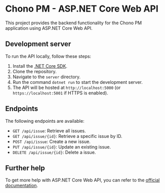 # Chono PM - ASP.NET Core Web API

This project provides the backend functionality for the Chono PM application using ASP.NET Core Web API.

## Development server

To run the API locally, follow these steps:

1. Install the [.NET Core SDK](https://dotnet.microsoft.com/download).
2. Clone the repository.
3. Navigate to the `server` directory.
4. Run the command `dotnet run` to start the development server.
5. The API will be hosted at `http://localhost:5000` (or `https://localhost:5001` if HTTPS is enabled).

## Endpoints

The following endpoints are available:

- `GET /api/issue`: Retrieve all issues.
- `GET /api/issue/{id}`: Retrieve a specific issue by ID.
- `POST /api/issue`: Create a new issue.
- `PUT /api/issue/{id}`: Update an existing issue.
- `DELETE /api/issue/{id}`: Delete a issue.

## Further help

To get more help with ASP.NET Core Web API, you can refer to the [official documentation](https://docs.microsoft.com/en-us/aspnet/core/web-api/?view=aspnetcore-6.0).
